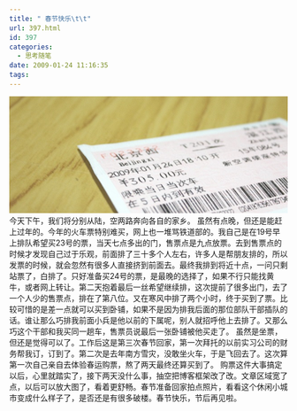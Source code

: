 ```yaml
---
title: " 春节快乐\t\t"
url: 397.html
id: 397
categories:
  - 思考随笔
date: 2009-01-24 11:16:35
tags:
---
```


![2009 火车票](../../images//2009/01/2009.jpg "2009火车票") 今天下午，我们将分别从陆，空两路奔向各自的家乡。 虽然有点晚，但还是能赶上过年的。今年的火车票特别难买，网上也一堆骂铁道部的。我自己是在19号早上排队希望买23号的票，当天七点多出的门，售票点是九点放票。去到售票点的时候才发现自己过于乐观，前面排了三十多个人左右，许多人是帮朋友排的，所以发票的时候，就会忽然有很多人直接挤到前面去。最终我排到将近十点，一问只剩站票了，白排了。只好准备买24号的票，是最晚的选择了，如果不行只能找黄牛，或者网上转让。第二天抱着最后一丝希望继续排，这次提前了很多出门，去了一个人少的售票点，排在了第八位。又在寒风中排了两个小时，终于买到了票。比较可惜的是差一点就可以买到卧铺，如果不是因为排我后面的那位部队干部插队的话。谁让那么巧排我前面小兵是他以前的下属呢，别人就招呼他上去排了。又那么巧这个干部和我买同一趟车，售票员说最后一张卧铺被他买走了。 虽然是坐票，但还是觉得可以了。工作后这是第三次春节回家，第一次拜托的以前实习公司的财务帮我订，订到了。第二次是去年南方雪灾，没敢坐火车，于是飞回去了。这次算第一次自己亲自去体验春运购票，熬了两天最终还算买到了。 购票这件大事搞定以后，心里就踏实了，接下两天没什么事，抽空把博客框架改了改。文章区域宽了点，以后可以放大图了，看着更舒畅。春节准备回家拍点照片，看看这个休闲小城市变成什么样子了，是否还是有很多破楼。春节快乐，节后再见啦。